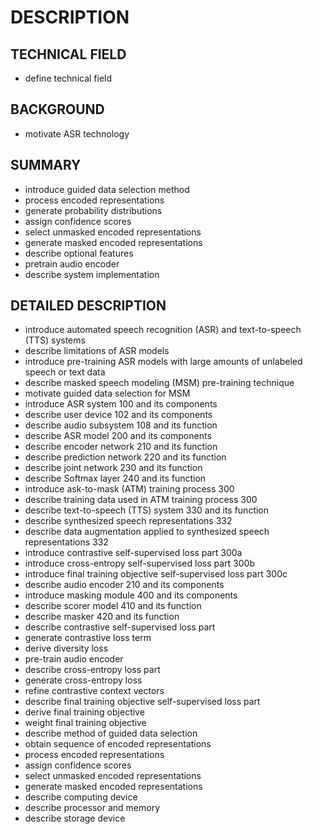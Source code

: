 # DESCRIPTION

## TECHNICAL FIELD

- define technical field

## BACKGROUND

- motivate ASR technology

## SUMMARY

- introduce guided data selection method
- process encoded representations
- generate probability distributions
- assign confidence scores
- select unmasked encoded representations
- generate masked encoded representations
- describe optional features
- pretrain audio encoder
- describe system implementation

## DETAILED DESCRIPTION

- introduce automated speech recognition (ASR) and text-to-speech (TTS) systems
- describe limitations of ASR models
- introduce pre-training ASR models with large amounts of unlabeled speech or text data
- describe masked speech modeling (MSM) pre-training technique
- motivate guided data selection for MSM
- introduce ASR system 100 and its components
- describe user device 102 and its components
- describe audio subsystem 108 and its function
- describe ASR model 200 and its components
- describe encoder network 210 and its function
- describe prediction network 220 and its function
- describe joint network 230 and its function
- describe Softmax layer 240 and its function
- introduce ask-to-mask (ATM) training process 300
- describe training data used in ATM training process 300
- describe text-to-speech (TTS) system 330 and its function
- describe synthesized speech representations 332
- describe data augmentation applied to synthesized speech representations 332
- introduce contrastive self-supervised loss part 300a
- introduce cross-entropy self-supervised loss part 300b
- introduce final training objective self-supervised loss part 300c
- describe audio encoder 210 and its components
- introduce masking module 400 and its components
- describe scorer model 410 and its function
- describe masker 420 and its function
- describe contrastive self-supervised loss part
- generate contrastive loss term
- derive diversity loss
- pre-train audio encoder
- describe cross-entropy loss part
- generate cross-entropy loss
- refine contrastive context vectors
- describe final training objective self-supervised loss part
- derive final training objective
- weight final training objective
- describe method of guided data selection
- obtain sequence of encoded representations
- process encoded representations
- assign confidence scores
- select unmasked encoded representations
- generate masked encoded representations
- describe computing device
- describe processor and memory
- describe storage device

